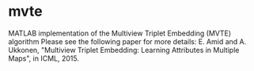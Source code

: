 # mvte
MATLAB implementation of the Multiview Triplet Embedding (MVTE) algorithm
Please see the following paper for more details:
E. Amid and A. Ukkonen, "Multiview Triplet Embedding: Learning Attributes in Multiple Maps", in ICML, 2015.
